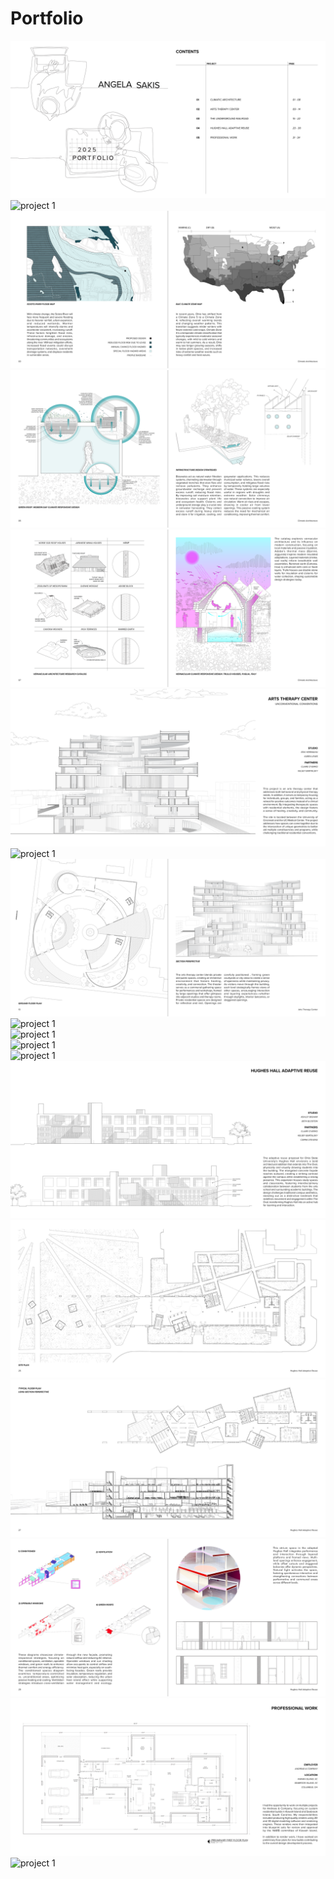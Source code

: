 <div class=" mx-auto px-8">

<h1 class="text-3xl font-bold pb-4 pt-20">Portfolio</h1>

<div class="flex justify-center mt-20 py-8">
  <img class="w-full h-auto rounded-lg shadow-lg" src="./CPPort.png" alt="project 1" id="work">
</div>

<div class="flex justify-center mt-20 py-8">
  <img class="w-full h-auto rounded-lg shadow-lg" src="./ClimaticArch.png" alt="project 1" id="work">
</div>

<div class="flex items-center gap-8 py-8 w-full">
  <img class="w-full h-auto rounded-lg shadow-lg" src="./ClimaticArch3.png" alt="project 1" id="work">
</div>

<div class="flex items-center gap-8 py-8 w-full">
  <img class="w-full h-auto rounded-lg shadow-lg" src="./ClimaticArch2.png" alt="project 1" id="work">
</div>

<div class="flex items-center gap-8 py-8 w-full">
  <img class="w-full h-auto rounded-lg shadow-lg" src="./ClimaticArch4.png" alt="project 1" id="work">
</div>

<div class="flex items-center gap-8 py-8 w-full">
  <img class="w-full h-auto rounded-lg shadow-lg" src="./ArtsTherapyCenterCP.png" alt="project 1" id="work">
</div>

<div class="flex items-center gap-8 py-8 w-full">
  <img class="w-full h-auto rounded-lg shadow-lg" src="./ArtsTherapyCenter2.png" alt="project 1" id="work">
</div>

<div class="flex items-center gap-8 py-8 w-full">
  <img class="w-full h-auto rounded-lg shadow-lg" src="./ArtsTherapyCenter3.png" alt="project 1" id="work">
</div>

<div class="flex items-center gap-8 py-8 w-full">
  <img class="w-full h-auto rounded-lg shadow-lg" src="./UGRRCP.png" alt="project 1" id="work">
</div>

<div class="flex items-center gap-8 py-8 w-full">
  <img class="w-full h-auto rounded-lg shadow-lg" src="./UGRR2.png" alt="project 1" id="work">
</div>

<div class="flex items-center gap-8 py-8 w-full">
  <img class="w-full h-auto rounded-lg shadow-lg" src="./UGRR3.png" alt="project 1" id="work">
</div>

<div class="flex items-center gap-8 py-8 w-full">
  <img class="w-full h-auto rounded-lg shadow-lg" src="./UGRR4.png" alt="project 1" id="work">
</div>

<div class="flex items-center gap-8 py-8 w-full">
  <img class="w-full h-auto rounded-lg shadow-lg" src="./HHCP.png" alt="project 1" id="work">
</div>

<div class="flex items-center gap-8 py-8 w-full">
  <img class="w-full h-auto rounded-lg shadow-lg" src="./HH2.png" alt="project 1" id="work">
</div>

<div class="flex items-center gap-8 py-8 w-full">
  <img class="w-full h-auto rounded-lg shadow-lg" src="./HH3.png" alt="project 1" id="work">
</div>

<div class="flex items-center gap-8 py-8 w-full">
  <img class="w-full h-auto rounded-lg shadow-lg" src="./HH4.png" alt="project 1" id="work">
</div>

<div class="flex items-center gap-8 py-8 w-full">
  <img class="w-full h-auto rounded-lg shadow-lg" src="./ProfessionalCP.png" alt="project 1" id="work">
</div>

<div class="flex items-center gap-8 py-8 w-full">
  <img class="w-full h-auto rounded-lg shadow-lg" src="./Professional2.png" alt="project 1" id="work">
</div>

</div>



</div>
